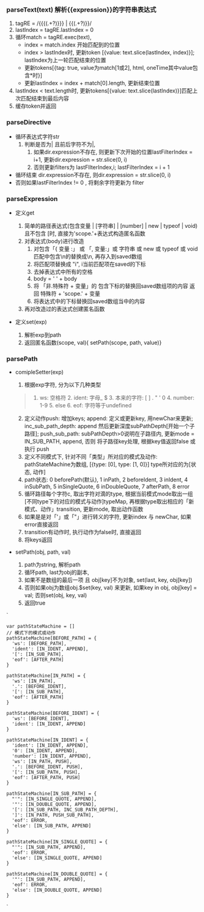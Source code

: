### parseText(text) 解析{{expression}}的字符串表达式
1. tagRE = /\{\{\{(.+?)\}\}\} \| \{\{(.+?)\}\}/
2. lastIndex = tagRE.lastIndex = 0
3. 循环match = tagRE.exec(text), 
    + index = match.index 开始匹配到的位置
    + index > lastIndex时, 更新token [{value: text.slice(lastIndex, index)}]; lastIndex为上一轮匹配结束的位置
    + 更新tokens[{tag: true, value为match[1或2], html, oneTime其中value包含\*时}]
    + 更新lastIndex = index + match[0].length, 更新结束位置
4. lastIndex < text.length时, 更新tokens[{value: text.slice(lastIndex)}]匹配上次匹配结束到最后内容
5. 缓存token并返回

### parseDirective
+ 循环表达式字符str
    1. 判断是否为| 且前后字符不为|, 
        1. 如果dir.expression不存在, 则更新下次开始的位置lastFilterIndex = i+1, 更新dir.expression = str.slice(0, i)
        2. 否则更新filters为 lastFIlterIndex,i; lastFilterIndex = i + 1
+ 循环结束 dir.expression不存在, 则dir.expression = str.slice(0, i)
+ 否则如果lastFilterIndex != 0 , 将剩余字符更新为 filter


### parseExpression
+ 定义get
    1. 简单的路径表达式(包含变量 | [字符串] | [number] | new | typeof | void) 且不包含 [时, 直接为'scope.'+表达式构造匿名函数
    2. 对表达式(body)进行改造
        1. 对包含「{ 变量 :」 或 「, 变量:」或 字符串 或 new 或 typeof 或 void 匹配中包含\n的替换成\\n, 再存入到saved数组
        2. 将匹配项替换成 "i", i当前匹配项在saved的下标
        3. 去掉表达式中所有的空格
        4. body = ' ' + body
        5. 将 「非.特殊符 + 变量」的 包含下标的替换回saved数组项的内容 返回 特殊符 + 'scope.' + 变量
        6. 将表达式中的下标替换回saved数组当中的内容
    3. 再对改造过的表达式创建匿名函数

+ 定义set(exp)
    1. 解析exp到path
    2. 返回匿名函数(scope, val){ setPath(scope, path, value)}

### parsePath

+ comipleSetter(exp)
    1. 根据exp字符, 分为以下几种类型
    > 1. ws: 空格符 
      2. ident: 字母_ $
      3. 本来的字符: [ ] . " ' 0 
      4. number: 1-9
      5. else
      6. eof: 字符等于undefined
    2. 定义动作push: 增加keys; append: 定义或更新key, 用newChar来更新; inc_sub_path_depth: append 然后更新深度subPathDepth[开始一个子路径]; push_sub_path: subPathDepth>0说明在子路径内, 更新mode = IN_SUB_PATH, append, 否则 将子路径key处理, 根据key值返回false 或执行 push
    3. 定义不同模式下, 针对不同「类型」所对应的模式及动作: pathStateMachine为数组, [{type: [0], type: [1, 0]}] type所对应的为[状态, 动作]
    4. path状态: 0 beforePath(默认), 1 inPath, 2 beforeIdent, 3 inIdent, 4 inSubPath, 5 inSingleQuote, 6 inDoubleQuote, 7 afterPath, 8 error
    5. 循环路径每个字符c, 取出字符对滴的type, 根据当前模式mode取出一组[不同type下的对应的模式与动作]typeMap, 再根据type取出相应的「新模式、动作」transition, 更新mode, 取出动作函数
    6. 如果是是对「'」或「"」进行转义的字符, 更新index 与 newChar, 如果error直接返回
    7. transition有动作时, 执行动作为false时, 直接返回
    8. 将keys返回
    
+ setPath(obj, path, val)
    1. path为string, 解析path
    2. 循环path, last为obj的副本, 
    3. 如果不是数组的最后一项 且 obj[key]不为对象, set(last, key, obj[key])
    4. 否则如果obj为数组obj.$set(key, val) 来更新, 如果key in obj, obj[key] = val; 否则set(obj, key, val)
    5. 返回true

`
    
    var pathStateMachine = []
    // 模式下的模式或动作
    pathStateMachine[BEFORE_PATH] = {
      'ws': [BEFORE_PATH],
      'ident': [IN_IDENT, APPEND],
      '[': [IN_SUB_PATH],
      'eof': [AFTER_PATH]
    }

    pathStateMachine[IN_PATH] = {
      'ws': [IN_PATH],
      '.': [BEFORE_IDENT],
      '[': [IN_SUB_PATH],
      'eof': [AFTER_PATH]
    }

    pathStateMachine[BEFORE_IDENT] = {
      'ws': [BEFORE_IDENT],
      'ident': [IN_IDENT, APPEND]
    }

    pathStateMachine[IN_IDENT] = {
      'ident': [IN_IDENT, APPEND],
      '0': [IN_IDENT, APPEND],
      'number': [IN_IDENT, APPEND],
      'ws': [IN_PATH, PUSH],
      '.': [BEFORE_IDENT, PUSH],
      '[': [IN_SUB_PATH, PUSH],
      'eof': [AFTER_PATH, PUSH]
    }

    pathStateMachine[IN_SUB_PATH] = {
      "'": [IN_SINGLE_QUOTE, APPEND],
      '"': [IN_DOUBLE_QUOTE, APPEND],
      '[': [IN_SUB_PATH, INC_SUB_PATH_DEPTH],
      ']': [IN_PATH, PUSH_SUB_PATH],
      'eof': ERROR,
      'else': [IN_SUB_PATH, APPEND]
    }

    pathStateMachine[IN_SINGLE_QUOTE] = {
      "'": [IN_SUB_PATH, APPEND],
      'eof': ERROR,
      'else': [IN_SINGLE_QUOTE, APPEND]
    }

    pathStateMachine[IN_DOUBLE_QUOTE] = {
      '"': [IN_SUB_PATH, APPEND],
      'eof': ERROR,
      'else': [IN_DOUBLE_QUOTE, APPEND]
    }
`





